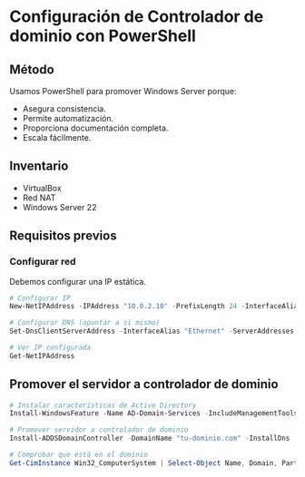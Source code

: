 # Configuración de Controlador de dominio con PowerShell

## Método
Usamos PowerShell para promover Windows Server porque:
- Asegura consistencia.
- Permite automatización.
- Proporciona documentación completa.
- Escala fácilmente.

## Inventario
- VirtualBox
- Red NAT
- Windows Server 22

## Requisitos previos

### Configurar red
Debemos configurar una IP estática. 

```powershell
# Configurar IP
New-NetIPAddress -IPAddress "10.0.2.10" -PrefixLength 24 -InterfaceAlias "Ethernet" -DefaultGateway "10.0.2.2"
````
```powershell
# Configurar DNS (apuntar a sí mismo)
Set-DnsClientServerAddress -InterfaceAlias "Ethernet" -ServerAddresses "10.0.2.2"
````
```powershell
# Ver IP configurada
Get-NetIPAddress
```

## Promover el servidor a controlador de dominio

```powershell
# Instalar características de Active Directory
Install-WindowsFeature -Name AD-Domain-Services -IncludeManagementTools
```
```powershell
# Promover servidor a controlador de dominio
Install-ADDSDomainController -DomainName "tu-dominio.com" -InstallDns
```
```powershell
# Comprobar que está en el dominio
Get-CimInstance Win32_ComputerSystem | Select-Object Name, Domain, PartOfDomain
```

